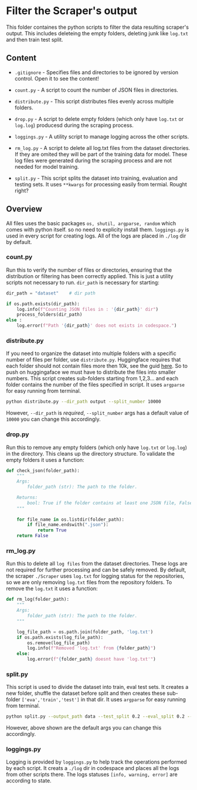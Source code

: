 # Filter the Scraper's output

This folder containes the python scripts to filter the data resulting scraper's output. This includes deleteing the empty folders, deleting junk like `log.txt` and then train test split.

## Content

- `.gitignore` - Specifies files and directories to be ignored by version control. Open it to see the content!

- `count.py` - A script to count the number of JSON files in directories.

- `distribute.py` - This script distributes files evenly across multiple folders.

- `drop.py` - A script to delete empty folders (which only have `log.txt` or `log.log`) producesd during the scraping process.

- `loggings.py` - A utility script to manage logging across the other scripts.

- `rm_log.py` - A script to delete all log.txt files from the dataset directories. If they are omited they will be part of the training data for model. These log files were generated during the scraping process and are not needed for model training.

- `split.py` - This script splits the dataset into training, evaluation and testing sets. It uses `**kwargs` for processing easily from termial. Rought right?

## Overview

All files uses the basic packages `os, shutil, argparse, random` which comes with python itself. so no need to explicity install them. `loggings.py` is used in every script for creating logs. All of the logs are placed in `./log` dir by default.

### count.py

Run this to verify the number of files or directories, ensuring that the distribution or filtering has been correctly applied. This is just a utility scripts not necessary to run. `dir_path` is necessary for starting:

```python
dir_path = "dataset"    # dir path

if os.path.exists(dir_path):
    log.info(f"Counting JSON files in : '{dir_path}' dir")
    process_folders(dir_path)
else :
    log.error(f"Path '{dir_path}' does not exists in codespace.")
```

### distribute.py

If you need to organize the dataset into multiple folders with a specific number of files per folder, use `distribute.py`. Huggingface requires that each folder should not contain files more then 10k, see the guid [here](https://huggingface.co/docs/hub/en/repositories-recommendations). So to push on huggingaface we must have to distribute the files into smaller numbers. This script creates sub-folders starting from 1,2,3... and each folder contains the number of the files specified in script. It uses `argparse` for easy running from terminal. 

```bash
python distribute.py --dir_path output --split_number 10000
```

However, `--dir_path` is *required*, `--split_number` args has a default value of `10000` you can change this accordingly.

### drop.py

Run this to remove any empty folders (which only have `log.txt` or `log.log`) in the directory. This cleans up the directory structure. To validate the empty folders it uses a function:

```python
def check_json(folder_path):
    """
    Args:
        folder_path (str): The path to the folder.

    Returns:
        bool: True if the folder contains at least one JSON file, False otherwise.
    """
    
    for file_name in os.listdir(folder_path):
        if file_name.endswith(".json"):
            return True
    return False
```

### rm_log.py

Run this to delete all `log files` from the dataset directories. These logs are not required for further processing and can be safely removed. By default, the scraper `./Scraper` uses `log.txt` for logging status for the repositories, so we are only removing `log.txt` files from the repository folders. To remove the `log.txt` it uses a function:

```python
def rm_log(folder_path):
    """
    Args:
        folder_path (str): The path to the folder.
    """

    log_file_path = os.path.join(folder_path, 'log.txt')
    if os.path.exists(log_file_path):
        os.remove(log_file_path)
        log.info(f"Removed 'log.txt' from {folder_path}")
    else:
        log.error(f"{folder_path} doesnt have 'log.txt'")
```

### split.py

This script is used to divide the dataset into train, eval test sets. It creates a new folder, shuffle the dataset before split and then creates these sub-folder `['eva','train','test']` in that dir. It uses `argparse` for easy running from terminal. 

```bash
python split.py --output_path data --test_split 0.2 --eval_split 0.2 --shuffle True
```

However, above shown are the default args you can change this accordingly.

### loggings.py

Logging is provided by `loggings.py` to help track the operations performed by each script. It creats a `./log` dir in codespace and places all the logs from other scripts there. The logs statuses `[info, warning, error]` are according to state. 